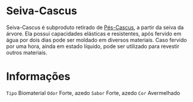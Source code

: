 <!-- TITLE: Seiva-Cascus -->
<!-- SUBTITLE: Visão geral sobre Seiva-Cascus -->

# Seiva-Cascus
Seiva-Cascus é subproduto retirado de [Pés-Cascus](http://localhost/fauna-e-flora/pe-cascus#pe-cascus), a partir da seiva da árvore. Ela possui capacidades elásticas e resistentes, após fervido em água por dois dias pode ser moldado em diversos materiais. Caso fervido por uma hora, ainda em estado líquido, pode ser utilizado para revestir outros materiais.

# Informações
`Tipo` Biomaterial
`Odor` Forte, azedo
`Sabor` Forte, azedo
`Cor` Avermelhado

